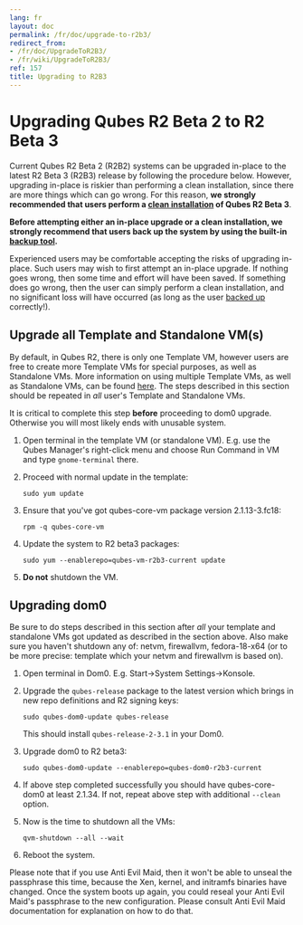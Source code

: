 ```yaml
---
lang: fr
layout: doc
permalink: /fr/doc/upgrade-to-r2b3/
redirect_from:
- /fr/doc/UpgradeToR2B3/
- /fr/wiki/UpgradeToR2B3/
ref: 157
title: Upgrading to R2B3
---
```


Upgrading Qubes R2 Beta 2 to R2 Beta 3
======================================
<a id="upgrading-qubes-r2-beta-2-to-r2-beta-3"></a>

Current Qubes R2 Beta 2 (R2B2) systems can be upgraded in-place to the latest R2 Beta 3 (R2B3) release by following the procedure below. However, upgrading in-place is riskier than performing a clean installation, since there are more things which can go wrong. For this reason, **we strongly recommended that users perform a [clean installation](/fr/doc/installation-guide/) of Qubes R2 Beta 3**.

**Before attempting either an in-place upgrade or a clean installation, we strongly recommend that users back up the system by using the built-in [backup tool](/fr/doc/backup-restore/).**

Experienced users may be comfortable accepting the risks of upgrading in-place. Such users may wish to first attempt an in-place upgrade. If nothing goes wrong, then some time and effort will have been saved. If something does go wrong, then the user can simply perform a clean installation, and no significant loss will have occurred (as long as the user [backed up](/fr/doc/backup-restore/) correctly!).

Upgrade all Template and Standalone VM(s)
-----------------------------------------
<a id="upgrade-all-template-and-standalone-vms"></a>

By default, in Qubes R2, there is only one Template VM, however users are free to create more Template VMs for special purposes, as well as Standalone VMs. More information on using multiple Template VMs, as well as Standalone VMs, can be found [here](/fr/doc/software-update-vm/). The steps described in this section should be repeated in *all* user's Template and Standalone VMs.

It is critical to complete this step **before** proceeding to dom0 upgrade. Otherwise you will most likely ends with unusable system.

1. Open terminal in the template VM (or standalone VM). E.g. use the Qubes Manager's right-click menu and choose Run Command in VM and type `gnome-terminal` there.
2. Proceed with normal update in the template:

    ~~~
    sudo yum update
    ~~~

3. Ensure that you've got qubes-core-vm package version 2.1.13-3.fc18:

    ~~~
    rpm -q qubes-core-vm
    ~~~

4. Update the system to R2 beta3 packages:

    ~~~
    sudo yum --enablerepo=qubes-vm-r2b3-current update
    ~~~

5. **Do not** shutdown the VM.

Upgrading dom0
--------------
<a id="upgrading-dom0"></a>

Be sure to do steps described in this section after *all* your template and standalone VMs got updated as described in the section above. Also make sure you haven't shutdown any of: netvm, firewallvm, fedora-18-x64 (or to be more precise: template which your netvm and firewallvm is based on).

1. Open terminal in Dom0. E.g. Start-\>System Settings-\>Konsole.
2. Upgrade the `qubes-release` package to the latest version which brings in new repo definitions and R2 signing keys:

    ~~~
    sudo qubes-dom0-update qubes-release
    ~~~

    This should install `qubes-release-2-3.1` in your Dom0.

3. Upgrade dom0 to R2 beta3:

    ~~~
    sudo qubes-dom0-update --enablerepo=qubes-dom0-r2b3-current
    ~~~

4. If above step completed successfully you should have qubes-core-dom0 at least 2.1.34. If not, repeat above step with additional `--clean` option.
5. Now is the time to shutdown all the VMs:

    ~~~
    qvm-shutdown --all --wait
    ~~~

6. Reboot the system.

Please note that if you use Anti Evil Maid, then it won't be able to unseal the passphrase this time, because the Xen, kernel, and initramfs binaries have changed. Once the system boots up again, you could reseal your Anti Evil Maid's passphrase to the new configuration. Please consult Anti Evil Maid documentation for explanation on how to do that.